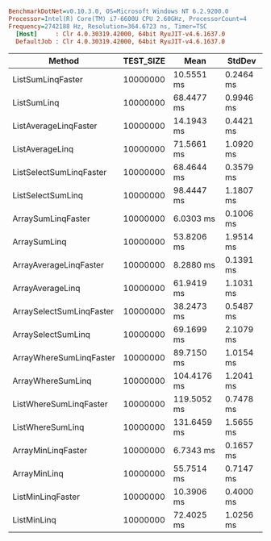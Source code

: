 ``` ini

BenchmarkDotNet=v0.10.3.0, OS=Microsoft Windows NT 6.2.9200.0
Processor=Intel(R) Core(TM) i7-6600U CPU 2.60GHz, ProcessorCount=4
Frequency=2742188 Hz, Resolution=364.6723 ns, Timer=TSC
  [Host]     : Clr 4.0.30319.42000, 64bit RyuJIT-v4.6.1637.0
  DefaultJob : Clr 4.0.30319.42000, 64bit RyuJIT-v4.6.1637.0


```
 |                   Method | TEST_SIZE |       Mean |    StdDev |
 |------------------------- |---------- |----------- |---------- |
 |        ListSumLinqFaster |  10000000 | 10.5551 ms | 0.2464 ms |
 |              ListSumLinq |  10000000 | 68.4477 ms | 0.9946 ms |
 |    ListAverageLinqFaster |  10000000 | 14.1943 ms | 0.4421 ms |
 |          ListAverageLinq |  10000000 | 71.5661 ms | 1.0920 ms |
 |  ListSelectSumLinqFaster |  10000000 | 68.4644 ms | 0.3579 ms |
 |        ListSelectSumLinq |  10000000 | 98.4447 ms | 1.1807 ms |
 |       ArraySumLinqFaster |  10000000 |  6.0303 ms | 0.1006 ms |
 |             ArraySumLinq |  10000000 | 53.8206 ms | 1.9514 ms |
 |   ArrayAverageLinqFaster |  10000000 |  8.2880 ms | 0.1391 ms |
 |         ArrayAverageLinq |  10000000 | 61.9419 ms | 1.1031 ms |
 | ArraySelectSumLinqFaster |  10000000 | 38.2473 ms | 0.5487 ms |
 |       ArraySelectSumLinq |  10000000 | 69.1699 ms | 2.1079 ms |
 | ArrayWhereSumLinqFaster |  10000000 |  89.7150 ms | 1.0154 ms |
 |       ArrayWhereSumLinq |  10000000 | 104.4176 ms | 1.2041 ms |
 |  ListWhereSumLinqFaster |  10000000 | 119.5052 ms | 0.7478 ms |
 |        ListWhereSumLinq |  10000000 | 131.6459 ms | 1.5655 ms |
 | ArrayMinLinqFaster |  10000000 |  6.7343 ms | 0.1657 ms |
 |       ArrayMinLinq |  10000000 | 55.7514 ms | 0.7147 ms |
 |  ListMinLinqFaster |  10000000 | 10.3906 ms | 0.4000 ms |
 |        ListMinLinq |  10000000 | 72.4025 ms | 1.0256 ms |
